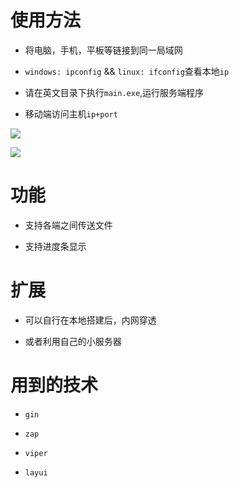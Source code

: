 # 使用方法

- 将电脑，手机，平板等链接到同一局域网

- `windows: ipconfig` && `linux: ifconfig`查看本地`ip`

- 请在英文目录下执行`main.exe`,运行服务端程序

- 移动端访问主机`ip+port`

![](https://image.devilwst.top/imgs/2022/04/a22717fdfb715cce.png)

![](https://image.devilwst.top/imgs/2022/04/66436f000d7010d8.jpg)

# 功能

- 支持各端之间传送文件

- 支持进度条显示

# 扩展

- 可以自行在本地搭建后，内网穿透

- 或者利用自己的小服务器

# 用到的技术

* `gin`

* `zap`

* `viper`

* `layui`

